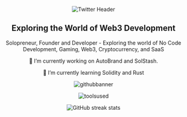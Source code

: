 <div align="center">

  ![Twitter Header](https://github.com/user-attachments/assets/791907c1-7da4-48c6-a518-e897fcb4b5fa)

<div align="center">
<h2>Exploring the World of Web3 Development</h2>
<p>Solopreneur, Founder and  Developer  - Exploring the world of No Code Development, Gaming, Web3, Cryptocurrency, and SaaS</p>



<p>🔭 I’m currently working on AutoBrand and SolStash.</p> 
<p>🌱 I’m currently learning Solidity and Rust</p>




<p align="center">

![githubbanner](https://github.com/user-attachments/assets/90262065-5d53-4f75-8281-7a075f325e1e)

![toolsused](https://github.com/user-attachments/assets/60539585-2c5e-477c-8463-4afff4d5583d)



</p>





![GitHub streak stats](https://streak-stats.demolab.com/?user=CarterNoCodes)  

</div 

